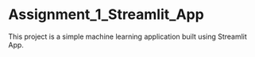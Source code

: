 # Assignment_1_Streamlit_App
This project is a simple machine learning application built using Streamlit App. 
